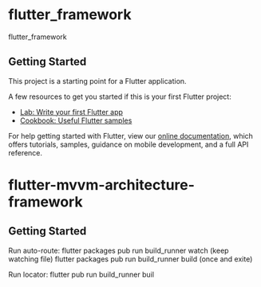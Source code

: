# flutter_framework

flutter_framework

## Getting Started

This project is a starting point for a Flutter application.

A few resources to get you started if this is your first Flutter project:

- [Lab: Write your first Flutter app](https://flutter.dev/docs/get-started/codelab)
- [Cookbook: Useful Flutter samples](https://flutter.dev/docs/cookbook)

For help getting started with Flutter, view our
[online documentation](https://flutter.dev/docs), which offers tutorials,
samples, guidance on mobile development, and a full API reference.
# flutter-mvvm-architecture-framework


## Getting Started
Run auto-route: 
  flutter packages pub run build_runner watch (keep watching file)
  flutter packages pub run build_runner build (once and exite)
  
Run locator: flutter pub run build_runner buil
